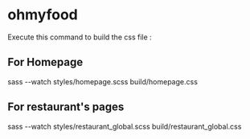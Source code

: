 # ohmyfood

Execute this command to build the css file :

## For Homepage
sass --watch styles/homepage.scss build/homepage.css

## For restaurant's pages
sass --watch styles/restaurant_global.scss build/restaurant_global.css